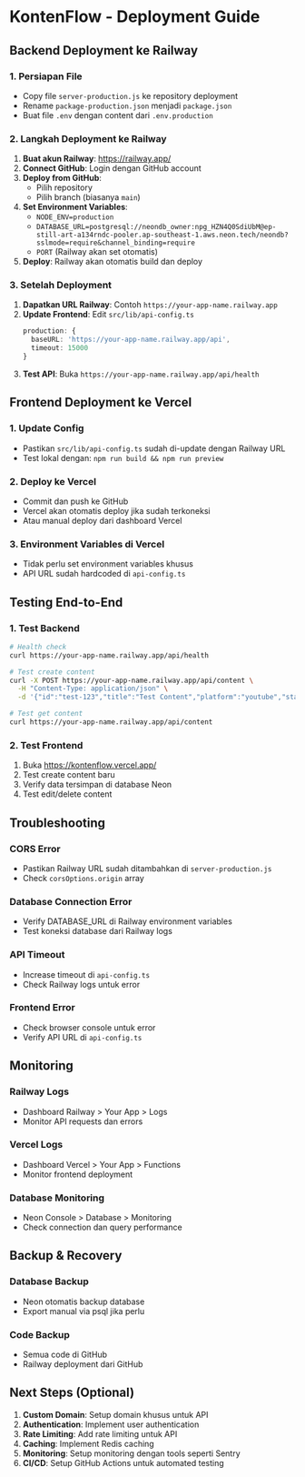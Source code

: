 # KontenFlow - Deployment Guide

## Backend Deployment ke Railway

### 1. Persiapan File
- Copy file `server-production.js` ke repository deployment
- Rename `package-production.json` menjadi `package.json`
- Buat file `.env` dengan content dari `.env.production`

### 2. Langkah Deployment ke Railway

1. **Buat akun Railway**: https://railway.app/
2. **Connect GitHub**: Login dengan GitHub account
3. **Deploy from GitHub**: 
   - Pilih repository
   - Pilih branch (biasanya `main`)
4. **Set Environment Variables**:
   - `NODE_ENV=production`
   - `DATABASE_URL=postgresql://neondb_owner:npg_HZN4Q0SdiUbM@ep-still-art-a134rndc-pooler.ap-southeast-1.aws.neon.tech/neondb?sslmode=require&channel_binding=require`
   - `PORT` (Railway akan set otomatis)
5. **Deploy**: Railway akan otomatis build dan deploy

### 3. Setelah Deployment

1. **Dapatkan URL Railway**: Contoh `https://your-app-name.railway.app`
2. **Update Frontend**: Edit `src/lib/api-config.ts`
   ```typescript
   production: {
     baseURL: 'https://your-app-name.railway.app/api',
     timeout: 15000
   }
   ```
3. **Test API**: Buka `https://your-app-name.railway.app/api/health`

## Frontend Deployment ke Vercel

### 1. Update Config
- Pastikan `src/lib/api-config.ts` sudah di-update dengan Railway URL
- Test lokal dengan: `npm run build && npm run preview`

### 2. Deploy ke Vercel
- Commit dan push ke GitHub
- Vercel akan otomatis deploy jika sudah terkoneksi
- Atau manual deploy dari dashboard Vercel

### 3. Environment Variables di Vercel
- Tidak perlu set environment variables khusus
- API URL sudah hardcoded di `api-config.ts`

## Testing End-to-End

### 1. Test Backend
```bash
# Health check
curl https://your-app-name.railway.app/api/health

# Test create content
curl -X POST https://your-app-name.railway.app/api/content \
  -H "Content-Type: application/json" \
  -d '{"id":"test-123","title":"Test Content","platform":"youtube","status":"draft","tags":["test"]}'

# Test get content
curl https://your-app-name.railway.app/api/content
```

### 2. Test Frontend
1. Buka https://kontenflow.vercel.app/
2. Test create content baru
3. Verify data tersimpan di database Neon
4. Test edit/delete content

## Troubleshooting

### CORS Error
- Pastikan Railway URL sudah ditambahkan di `server-production.js`
- Check `corsOptions.origin` array

### Database Connection Error
- Verify DATABASE_URL di Railway environment variables
- Test koneksi database dari Railway logs

### API Timeout
- Increase timeout di `api-config.ts`
- Check Railway logs untuk error

### Frontend Error
- Check browser console untuk error
- Verify API URL di `api-config.ts`

## Monitoring

### Railway Logs
- Dashboard Railway > Your App > Logs
- Monitor API requests dan errors

### Vercel Logs
- Dashboard Vercel > Your App > Functions
- Monitor frontend deployment

### Database Monitoring
- Neon Console > Database > Monitoring
- Check connection dan query performance

## Backup & Recovery

### Database Backup
- Neon otomatis backup database
- Export manual via psql jika perlu

### Code Backup
- Semua code di GitHub
- Railway deployment dari GitHub

## Next Steps (Optional)

1. **Custom Domain**: Setup domain khusus untuk API
2. **Authentication**: Implement user authentication
3. **Rate Limiting**: Add rate limiting untuk API
4. **Caching**: Implement Redis caching
5. **Monitoring**: Setup monitoring dengan tools seperti Sentry
6. **CI/CD**: Setup GitHub Actions untuk automated testing
